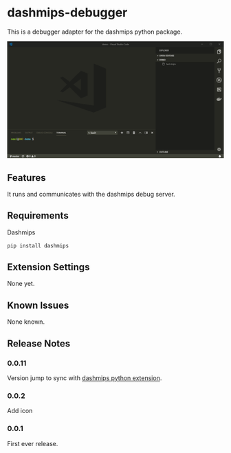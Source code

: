 # dashmips-debugger

This is a debugger adapter for the dashmips python package.

![debugger usage](images/dashmips_usage.gif)

## Features

It runs and communicates with the dashmips debug server.

## Requirements

Dashmips

```sh
pip install dashmips
```

## Extension Settings

None yet.

## Known Issues

None known.

## Release Notes

### 0.0.11

Version jump to sync with [dashmips python extension](https://pypi.org/project/dashmips/).

### 0.0.2

Add icon

### 0.0.1

First ever release.
